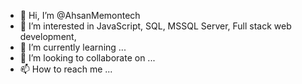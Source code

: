 - 👋 Hi, I’m @AhsanMemontech
- 👀 I’m interested in JavaScript, SQL, MSSQL Server, Full stack web development, 
- 🌱 I’m currently learning ...
- 💞️ I’m looking to collaborate on ...
- 📫 How to reach me ...

<!---
AhsanMemontech/AhsanMemontech is a ✨ special ✨ repository because its `README.md` (this file) appears on your GitHub profile.
You can click the Preview link to take a look at your changes.
--->
